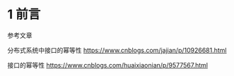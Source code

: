 # 1 前言
参考文章

分布式系统中接口的幂等性    https://www.cnblogs.com/jajian/p/10926681.html

接口的幂等性    https://www.cnblogs.com/huaixiaonian/p/9577567.html

